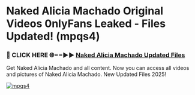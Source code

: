# Naked Alicia Machado Original Videos 0nlyFans Leaked - Files Updated! (mpqs4)

<h3>🔴 CLICK HERE 🌐==►► <a href="https://tinyurl.com/yckcrads" rel="nofollow">Naked Alicia Machado Updated Files</a></h3>

Get Naked Alicia Machado and all content. Now you can access all videos and pictures of Naked Alicia Machado. New Updated Files 2025!

[![mpqs4](https://i.imgur.com/hpKpOFt.gif)](https://tinyurl.com/yckcrads)
